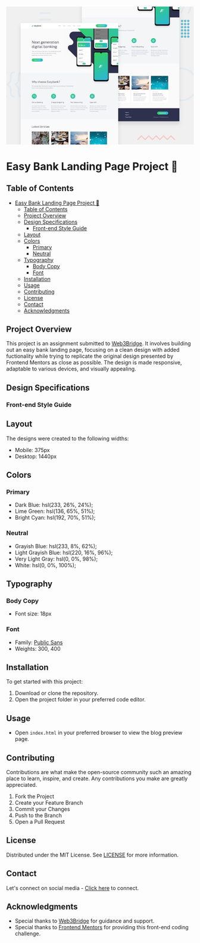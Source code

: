 ![desktop-preview](desktop-preview.jpg)

# Easy Bank Landing Page Project 📄

## Table of Contents

- [Easy Bank Landing Page Project 📄](#easy-bank-landing-page-project-)
  - [Table of Contents](#table-of-contents)
  - [Project Overview](#project-overview)
  - [Design Specifications](#design-specifications)
    - [Front-end Style Guide](#front-end-style-guide)
  - [Layout](#layout)
  - [Colors](#colors)
    - [Primary](#primary)
    - [Neutral](#neutral)
  - [Typography](#typography)
    - [Body Copy](#body-copy)
    - [Font](#font)
  - [Installation](#installation)
  - [Usage](#usage)
  - [Contributing](#contributing)
  - [License](#license)
  - [Contact](#contact)
  - [Acknowledgments](#acknowledgments)

## Project Overview

This project is an assignment submitted to [Web3Bridge](https://www.web3bridgeafrica.com/). It involves building out an easy bank landing page, focusing on a clean design with added fuctionality while trying to replicate the original design presented by Frontend Mentors as close as possible. The design is made responsive, adaptable to various devices, and visually appealing.

## Design Specifications

### Front-end Style Guide

## Layout

The designs were created to the following widths:

- Mobile: 375px
- Desktop: 1440px

## Colors

### Primary

- Dark Blue: hsl(233, 26%, 24%);
- Lime Green: hsl(136, 65%, 51%);
- Bright Cyan: hsl(192, 70%, 51%);

### Neutral

- Grayish Blue: hsl(233, 8%, 62%);
- Light Grayish Blue: hsl(220, 16%, 96%);
- Very Light Gray: hsl(0, 0%, 98%);
- White: hsl(0, 0%, 100%);

## Typography

### Body Copy

- Font size: 18px

### Font

- Family: [Public Sans](https://fonts.google.com/specimen/Public+Sans)
- Weights: 300, 400

## Installation

To get started with this project:

1. Download or clone the repository.
2. Open the project folder in your preferred code editor.

## Usage

- Open `index.html` in your preferred browser to view the blog preview page.

## Contributing

Contributions are what make the open-source community such an amazing place to learn, inspire, and create. Any contributions you make are greatly appreciated.

1. Fork the Project
2. Create your Feature Branch
3. Commit your Changes
4. Push to the Branch
5. Open a Pull Request

## License

Distributed under the MIT License. See [LICENSE]() for more information.

## Contact

Let's connect on social media - [Click here](https://nudarmediaworld.github.io/Web3Bridge-Assignment-4--Social-Links-Profile/) to connect.

## Acknowledgments

- Special thanks to [Web3Bridge](https://www.web3bridgeafrica.com/) for guidance and support.
- Special thanks to [Frontend Mentors](https://www.frontendmentor.io/challenges/blog-preview-card-ckPaj01IcS) for providing this front-end coding challenge.